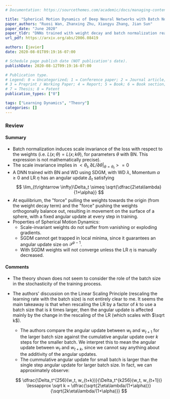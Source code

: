 ```yaml
---
# Documentation: https://sourcethemes.com/academic/docs/managing-content/

title: "Spherical Motion Dynamics of Deep Neural Networks with Batch Normalization and Weight Decay"
paper_authors: "Ruosi Wan, Zhanxing Zhu, Xiangyu Zhang, Jian Sun"
paper_date: "June 2020"
paper_tldr: "DNNs trained with weight decay and batch normalization reach learning equilibrium on the surface of a sphere in parameter space and their limit angular update can be computed a priori."
url_pdf: https://arxiv.org/abs/2006.08419 

authors: [javier]
date: 2020-08-01T09:19:16-07:00

# Schedule page publish date (NOT publication's date).
publishDate: 2020-08-12T09:19:16-07:00

# Publication type.
# Legend: 0 = Uncategorized; 1 = Conference paper; 2 = Journal article;
# 3 = Preprint / Working Paper; 4 = Report; 5 = Book; 6 = Book section;
# 7 = Thesis; 8 = Patent
publication_types: ["0"]

tags: ["Learning Dynamics", "Theory"]
categories: []
---
```


### Review

#### Summary
- Batch normalization induces scale invariance of the loss with respect to the weights (i.e. $L(x; \theta) = L(x; k \theta)$, for parameters $\theta$ with BN. This expression is not mathematically precise).
- The scale invariance implies in $<\theta_t, \partial L / \partial \theta |_{\theta = \theta_t}> = 0$
- A DNN trained with BN and WD using SDGM, with WD $\lambda$, Momentum $\alpha \geq 0$ and LR $\eta$ has an angular update $\Delta_t$ satisfying
$$
\lim_{t\rightarrow \infty}\Delta_t \simeq \sqrt{\dfrac{2\eta\lambda}{1+\alpha}}
$$
- At equilibrium, the "force" pulling the weights towards the origin (from the weight decay term) and the "force" pushing the weights orthogonally balance out, resulting in movement on the surface of a sphere, with a fixed angular update at every step in training. 
- Properties of Spherical Motion Dynamics:
  - Scale-invariant weights do not suffer from vanishing or exploding gradients. 
  - SGDM cannot get trapped in local minima, since it guarantees an angular update size on $\mathcal{S}^{p-1}$. 
  - With SGDM weights will not converge unless the LR $\eta$ is manually decreased.  

#### Comments
- The theory shown does not seem to consider the role of the batch size in the stochasticity of the training process. 
- The authors' discussion on the Linear Scaling Principle (rescaling the learning rate with the batch size) is not entirely clear to me. It seems the main takeaway is that when rescaling the LR by a factor of $k$ to use a batch size that is $k$ times larger, then the angular update is affected mainly by the change in the rescaling of the LR (which scales with $\sqrt k$). 
  - The authors compare the angular update between $w_t$ and $w_{t+1}$ for the larger batch size against the cumulative angular update over $k$ steps for the smaller batch.  We interpret this to mean the angular update between $w_t$ and $w_{t+k}$, since we cannot say anything about the additivity of the angular updates.
  - The cummulative angular update for small batch is larger than the single step angular update for larger batch size. In fact, we can approximately observe:

  $$
  \dfrac{\Delta_t^{256}(w_t, w_{t+k})}{\Delta_t^{k256}(w_t, w_{t+1})} \lessapprox 
  \sqrt k = \dfrac{\sqrt{2\eta\lambda/(1+\alpha)}}{\sqrt{2k\eta\lambda/(1+\alpha)}}
  $$


